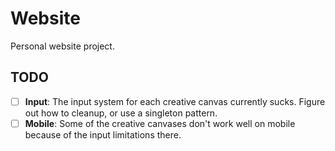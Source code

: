 # Website

Personal website project.

## TODO

- [ ] **Input**: The input system for each creative canvas currently sucks. Figure out how to cleanup, or use a singleton pattern.
- [ ] **Mobile**: Some of the creative canvases don't work well on mobile because of the input limitations there.
